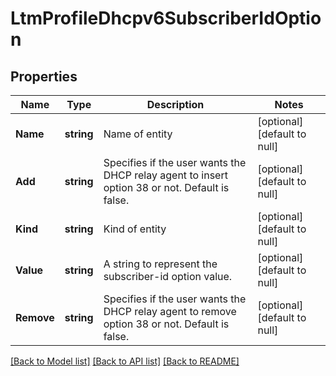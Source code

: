 # LtmProfileDhcpv6SubscriberIdOption

## Properties
Name | Type | Description | Notes
------------ | ------------- | ------------- | -------------
**Name** | **string** | Name of entity | [optional] [default to null]
**Add** | **string** | Specifies if the user wants the DHCP relay agent to insert option 38 or not. Default is false. | [optional] [default to null]
**Kind** | **string** | Kind of entity | [optional] [default to null]
**Value** | **string** | A string to represent the subscriber-id option value. | [optional] [default to null]
**Remove** | **string** | Specifies if the user wants the DHCP relay agent to remove option 38 or not. Default is false. | [optional] [default to null]

[[Back to Model list]](../README.md#documentation-for-models) [[Back to API list]](../README.md#documentation-for-api-endpoints) [[Back to README]](../README.md)


